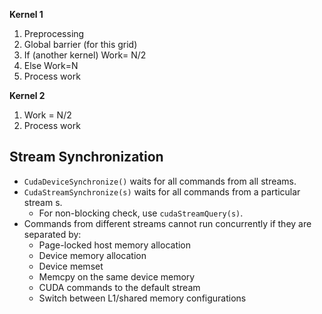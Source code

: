 **Kernel 1**
1. Preprocessing
2. Global barrier (for this grid)
3. If (another kernel)
    Work= N/2
4. Else
    Work=N
5. Process work

**Kernel 2**
1. Work = N/2
2. Process work

## Stream Synchronization
- ```CudaDeviceSynchronize()``` waits for all commands from all streams.
- ```CudaStreamSynchronize(s)``` waits for all commands from a particular stream s.
    - For non-blocking check, use ```cudaStreamQuery(s)```.
- Commands from different streams cannot run concurrently if they are separated by:
    - Page-locked host memory allocation 
    - Device memory allocation 
    - Device memset 
    - Memcpy on the same device memory
    - CUDA commands to the default stream
    - Switch between L1/shared memory configurations